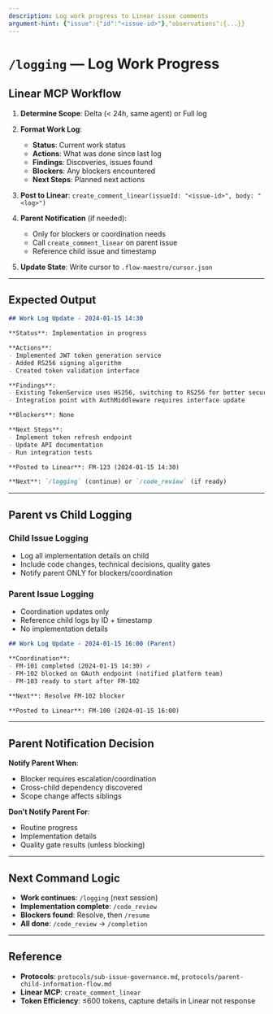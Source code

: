 ```yaml
---
description: Log work progress to Linear issue comments
argument-hint: {"issue":{"id":"<issue-id>"},"observations":{...}}
---
```


# `/logging` — Log Work Progress

## Linear MCP Workflow

1. **Determine Scope**: Delta (< 24h, same agent) or Full log

2. **Format Work Log**:
   - **Status**: Current work status
   - **Actions**: What was done since last log
   - **Findings**: Discoveries, issues found
   - **Blockers**: Any blockers encountered
   - **Next Steps**: Planned next actions

3. **Post to Linear**: `create_comment_linear(issueId: "<issue-id>", body: "<log>")`

4. **Parent Notification** (if needed):
   - Only for blockers or coordination needs
   - Call `create_comment_linear` on parent issue
   - Reference child issue and timestamp

5. **Update State**: Write cursor to `.flow-maestro/cursor.json`

---

## Expected Output

```markdown
## Work Log Update - 2024-01-15 14:30

**Status**: Implementation in progress

**Actions**:
- Implemented JWT token generation service
- Added RS256 signing algorithm
- Created token validation interface

**Findings**:
- Existing TokenService uses HS256, switching to RS256 for better security
- Integration point with AuthMiddleware requires interface update

**Blockers**: None

**Next Steps**:
- Implement token refresh endpoint
- Update API documentation
- Run integration tests

**Posted to Linear**: FM-123 (2024-01-15 14:30)

**Next**: `/logging` (continue) or `/code_review` (if ready)
```

---

## Parent vs Child Logging

### Child Issue Logging
- Log all implementation details on child
- Include code changes, technical decisions, quality gates
- Notify parent ONLY for blockers/coordination

### Parent Issue Logging
- Coordination updates only
- Reference child logs by ID + timestamp
- No implementation details

```markdown
## Work Log Update - 2024-01-15 16:00 (Parent)

**Coordination**:
- FM-101 completed (2024-01-15 14:30) ✓
- FM-102 blocked on OAuth endpoint (notified platform team)
- FM-103 ready to start after FM-102

**Next**: Resolve FM-102 blocker

**Posted to Linear**: FM-100 (2024-01-15 16:00)
```

---

## Parent Notification Decision

**Notify Parent When**:
- Blocker requires escalation/coordination
- Cross-child dependency discovered
- Scope change affects siblings

**Don't Notify Parent For**:
- Routine progress
- Implementation details
- Quality gate results (unless blocking)

---

## Next Command Logic

- **Work continues**: `/logging` (next session)
- **Implementation complete**: `/code_review`
- **Blockers found**: Resolve, then `/resume`
- **All done**: `/code_review` → `/completion`

---

## Reference

- **Protocols**: `protocols/sub-issue-governance.md`, `protocols/parent-child-information-flow.md`
- **Linear MCP**: `create_comment_linear`
- **Token Efficiency**: ≤600 tokens, capture details in Linear not response
